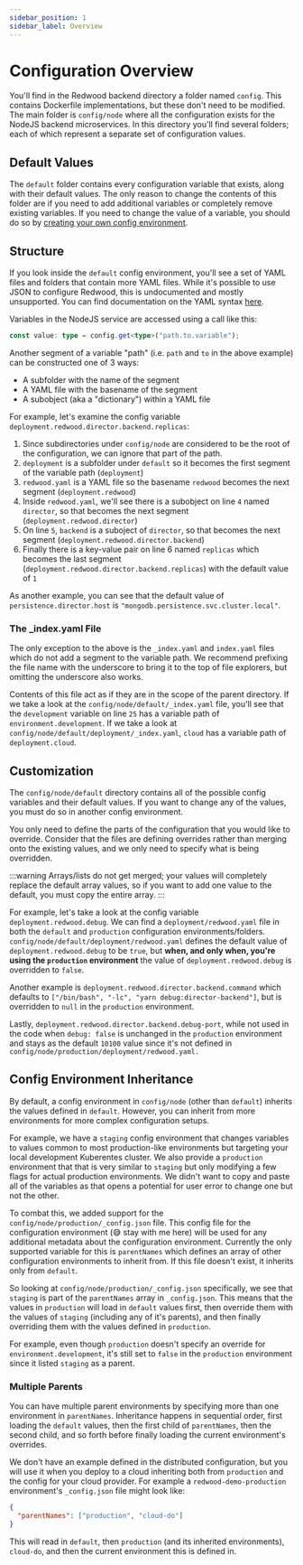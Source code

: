 ```yaml
---
sidebar_position: 1
sidebar_label: Overview
---
```


# Configuration Overview

You'll find in the Redwood backend directory a folder named `config`. This contains Dockerfile implementations, but these don't need to be modified. The main folder is `config/node` where all the configuration exists for the NodeJS backend microservices. In this directory you'll find several folders; each of which represent a separate set of configuration values.

## Default Values

The `default` folder contains every configuration variable that exists, along with their default values. The only reason to change the contents of this folder are if you need to add additional variables or completely remove existing variables. If you need to change the value of a variable, you should do so by [creating your own config environment](#customization).

## Structure

If you look inside the `default` config environment, you'll see a set of YAML files and folders that contain more YAML files. While it's possible to use JSON to configure Redwood, this is undocumented and mostly unsupported. You can find documentation on the YAML syntax [here](https://docs.ansible.com/ansible/latest/reference_appendices/YAMLSyntax.html).

Variables in the NodeJS service are accessed using a call like this:

```typescript
const value: type = config.get<type>("path.to.variable");
```

Another segment of a variable "path" (i.e. `path` and `to` in the above example) can be constructed one of 3 ways:

- A subfolder with the name of the segment
- A YAML file with the basename of the segment
- A subobject (aka a "dictionary") within a YAML file

For example, let's examine the config variable `deployment.redwood.director.backend.replicas`:

1. Since subdirectories under `config/node` are considered to be the root of the configuration, we can ignore that part of the path.
1. `deployment` is a subfolder under `default` so it becomes the first segment of the variable path (`deployment`)
1. `redwood.yaml` is a YAML file so the basename `redwood` becomes the next segment (`deployment.redwood`)
1. Inside `redwood.yaml`, we'll see there is a subobject on line `4` named `director`, so that becomes the next segment (`deployment.redwood.director`)
1. On line `5`, `backend` is a suboject of `director`, so that becomes the next segment (`deployment.redwood.director.backend`)
1. Finally there is a key-value pair on line 6 named `replicas` which becomes the last segment (`deployment.redwood.director.backend.replicas`) with the default value of `1`

As another example, you can see that the default value of `persistence.director.host` is `"mongodb.persistence.svc.cluster.local"`.

### The \_index.yaml File

The only exception to the above is the `_index.yaml` and `index.yaml` files which do not add a segment to the variable path. We recommend prefixing the file name with the underscore to bring it to the top of file explorers, but omitting the underscore also works.

Contents of this file act as if they are in the scope of the parent directory. If we take a look at the `config/node/default/_index.yaml` file, you'll see that the `development` variable on line `25` has a variable path of `environment.development`. If we take a look at `config/node/default/deployment/_index.yaml`, `cloud` has a variable path of `deployment.cloud`.

## Customization

The `config/node/default` directory contains all of the possible config variables and their default values. If you want to change any of the values, you must do so in another config environment.

You only need to define the parts of the configuration that you would like to override. Consider that the files are defining overrides rather than merging onto the existing values, and we only need to specify what is being overridden.

:::warning
Arrays/lists do not get merged; your values will completely replace the default array values, so if you want to add one value to the default, you must copy the entire array.
:::

For example, let's take a look at the config variable `deployment.redwood.debug`. We can find a `deployment/redwood.yaml` file in both the `default` and `production` configuration environments/folders. `config/node/default/deployment/redwood.yaml` defines the default value of `deployment.redwood.debug` to be `true`, but **when, and only when, you're using the `production` environment** the value of `deployment.redwood.debug` is overridden to `false`.

Another example is `deployment.redwood.director.backend.command` which defaults to `["/bin/bash", "-lc", "yarn debug:director-backend"]`, but is overridden to `null` in the `production` environment.

Lastly, `deployment.redwood.director.backend.debug-port`, while not used in the code when `debug: false` is unchanged in the `production` environment and stays as the default `10100` value since it's not defined in `config/node/production/deployment/redwood.yaml.`

## Config Environment Inheritance

By default, a config environment in `config/node` (other than `default`) inherits the values defined in `default`. However, you can inherit from more environments for more complex configuration setups.

For example, we have a `staging` config environment that changes variables to values common to most production-like environments but targeting your local development Kuberentes cluster. We also provide a `production` environment that that is very similar to `staging` but only modifying a few flags for actual production environments. We didn't want to copy and paste all of the variables as that opens a potential for user error to change one but not the other.

To combat this, we added support for the `config/node/production/_config.json` file. This config file for the configuration environment (😅 stay with me here) will be used for any additional metadata about the configuration environment. Currently the only supported variable for this is `parentNames` which defines an array of other configuration environments to inherit from. If this file doesn't exist, it inherits only from `default`.

So looking at `config/node/production/_config.json` specifically, we see that `staging` is part of the `parentNames` array in `_config.json`. This means that the values in `production` will load in `default` values first, then override them with the values of `staging` (including any of it's parents), and then finally overriding them with the values defined in `production`.

For example, even though `production` doesn't specify an override for `environment.development`, it's still set to `false` in the `production` environment since it listed `staging` as a parent.

### Multiple Parents

You can have multiple parent environments by specifying more than one environment in `parentNames`. Inheritance happens in sequential order, first loading the `default` values, then the first child of `parentNames`, then the second child, and so forth before finally loading the current environment's overrides.

We don't have an example defined in the distributed configuration, but you will use it when you deploy to a cloud inheriting both from `production` and the config for your cloud provider. For example a `redwood-demo-production` environment's `_config.json` file might look like:

```json
{
  "parentNames": ["production", "cloud-do"]
}
```

This will read in `default`, then `production` (and its inherited environments), `cloud-do`, and then the current environment this is defined in.
